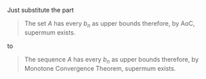 Just substitute the part

> The set $`A`$ has every $`b_n`$ as upper bounds therefore, by AoC, supermum exists.

to

> The sequence $`A`$ has every $`b_n`$ as upper bounds therefore, by Monotone Convergence Theorem, supermum exists.